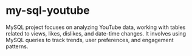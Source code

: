 # my-sql-youtube
  MySQL project focuses on analyzing YouTube data, working with tables related to views, likes, dislikes, and date-time changes. It involves using MySQL queries to track trends, user preferences, and engagement patterns.
